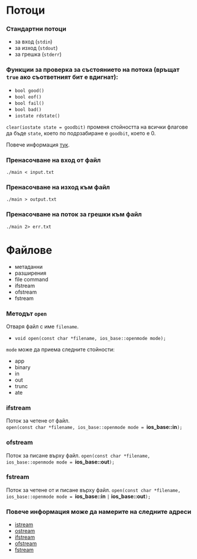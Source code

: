 # Потоци
### Стандартни потоци
- за вход (`stdin`)
- за изход (`stdout`)
- за грешка (`stderr`)

### Функции за проверка за състоянието на потока (връщат `true` ако съответният бит е вдигнат):
- `bool good()`
- `bool eof()`
- `bool fail()`
- `bool bad()`
- `iostate rdstate()`

`clear(iostate state = goodbit)` променя стойността на всички флагове да бъде `state`, което по подрзабиране е `goodbit`, което е 0.

Повече информация [тук](http://www.cplusplus.com/reference/ios/ios/).

### Пренасочване на вход от файл
`./main < input.txt`
### Пренасочване на изход към файл
`./main > output.txt`
### Пренасочване на поток за грешки към файл
`./main 2> err.txt`

# Файлове
- метаданни
- разширения
- file command
- ifstream
- ofstream
- fstream

### Методът `open`
Отваря файл с име `filename`.  
- `void open(const char *filename, ios_base::openmode mode);`  

`mode` може да приема следните стойности:
- app
- binary
- in
- out
- trunc
- ate

### ifstream
Поток за четене от файл.  
`open(const char *filename, ios_base::openmode mode = `**ios_base::in**`);`

### ofstream
Поток за писане върху файл.
`open(const char *filename, ios_base::openmode mode = `**ios_base::out**`);`

### fstream
Поток за четене от и писане върху файл.
`open(const char *filename, ios_base::openmode mode = `**ios_base::in** `|` **ios_base::out**`);`

### Повече информация може да намерите на следните адреси
- [istream](https://en.cppreference.com/w/cpp/io/basic_istream)
- [ostream](https://en.cppreference.com/w/cpp/io/basic_ostream)
- [ifstream](https://en.cppreference.com/w/cpp/io/basic_ifstream)
- [ofstream](https://en.cppreference.com/w/cpp/io/basic_ofstream)
- [fstream](https://en.cppreference.com/w/cpp/io/basic_fstream)